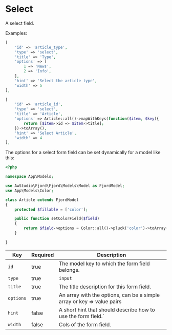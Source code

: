 # Select

A select field.

Examples:

```php
[
    'id' => 'article_type',
    'type' => 'select',
    'title' => 'Type',
    'options' => [
        1 => 'News',
        2 => 'Info',
    ],
    'hint' => 'Select the article type',
    'width' => 5
],
```

```php
[
    'id' => 'article_id',
    'type' => 'select',
    'title' => 'Article',
    'options' => Article::all()->mapWithKeys(function($item, $key){
        return [$item->id => $item->title];
    })->toArray(),
    'hint' => 'Select Article',
    'width' => 4
],
```

The options for a select form field can be set dynamically for a model like this:

```php
<?php

namespace App\Models;

use AwStudio\Fjord\Fjord\Models\Model as FjordModel;
use App\Models\Color;

class Article extends FjordModel
{
    protected $fillable = ['color'];

    public function setColorField($field)
    {
        return $field->options = Color::all()->pluck('color')->toArray();
    }

}
```

| Key       | Required | Description                                                            |
| --------- | -------- | ---------------------------------------------------------------------- |
| `id`      | true     | The model key to which the form field belongs.                         |
| `type`    | true     | `input`                                                                |
| `title`   | true     | The title description for this form field.                             |
| `options` | true     | An array with the options, can be a simple array or key => value pairs |
| `hint`    | false    | A short hint that should describe how to use the form field.`          |
| `width`   | false    | Cols of the form field.                                                |
